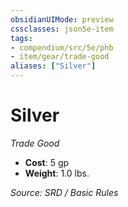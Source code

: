 ```yaml
---
obsidianUIMode: preview
cssclasses: json5e-item
tags:
- compendium/src/5e/phb
- item/gear/trade-good
aliases: ["Silver"]
---
```

# Silver
*Trade Good*  

- **Cost**: 5 gp
- **Weight**: 1.0 lbs.

*Source: SRD / Basic Rules*